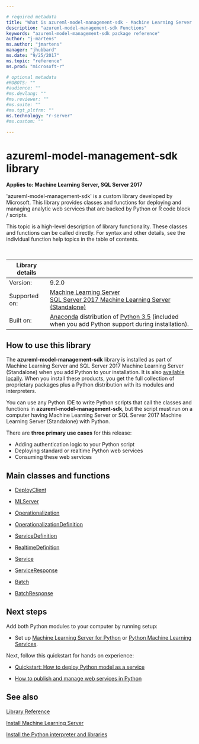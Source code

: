 ```yaml
---

# required metadata
title: "What is azureml-model-management-sdk - Machine Learning Server | Microsoft Docs"
description: "azureml-model-management-sdk Functions"
keywords: "azureml-model-management-sdk package reference"
author: "j-martens"
ms.author: "jmartens"
manager: "jhubbard"
ms.date: "9/25/2017"
ms.topic: "reference"
ms.prod: "microsoft-r"

# optional metadata
#ROBOTS: ""
#audience: ""
#ms.devlang: ""
#ms.reviewer: ""
#ms.suite: ""
#ms.tgt_pltfrm: ""
ms.technology: "r-server"
#ms.custom: ""

---
```


# azureml-model-management-sdk library
 
**Applies to:  Machine Learning Server, SQL Server 2017**

'azureml-model-management-sdk' is a custom library developed by Microsoft. This library provides classes and functions for deploying and managing analytic web services that are backed by Python or R code block / scripts.  

This topic is a high-level description of library functionality. These classes and functions can be called directly. For syntax and other details, see the individual function help topics in the table of contents.

<br/>

| Library details | |
|--------|-|
| Version: |  9.2.0 |
| Supported on: | [Machine Learning Server](../../what-is-machine-learning-server.md) </br>[SQL Server 2017 Machine Learning Server (Standalone)](https://docs.microsoft.com/sql/advanced-analytics/r/r-server-standalone#whats-new-in-microsoft-machine-learning-server) |
| Built on: | [Anaconda](https://www.continuum.io/why-anaconda) distribution of [Python 3.5](https://www.python.org/doc) (included when you add Python support during installation). |


## How to use this library

The **azureml-model-management-sdk** library is installed as part of Machine Learning Server and SQL Server 2017 Machine Learning Server (Standalone) when you add Python to your installation. It is also [available locally](../../install/python-libraries-interpreter.md).  When you install these products, you get the full collection of proprietary packages plus a Python distribution with its modules and interpreters. 

You can use any Python IDE to write Python scripts that call the classes and functions in **azureml-model-management-sdk**, but the script must run on a computer having Machine Learning Server or SQL Server 2017 Machine Learning Server (Standalone) with Python.

There are **three primary use cases** for this release: 

+ Adding authentication logic to your Python script
+ Deploying standard or realtime Python web services
+ Consuming these web services

## Main classes and functions

* [DeployClient](deploy-client.md) 

* [MLServer](mlserver.md) 

* [Operationalization](operationalization.md) 

* [OperationalizationDefinition](operationalization-definition.md) 

* [ServiceDefinition](service-definition.md) 

* [RealtimeDefinition](realtime-definition.md) 

* [Service](service.md) 

* [ServiceResponse](service-response.md) 

* [Batch](batch.md) 

* [BatchResponse](batch-response.md) 




## Next steps

Add both Python modules to your computer by running setup: 

+ Set up [Machine Learning Server for Python](heidi-to-provide-set-up-link.md) or [Python Machine Learning Services](https://docs.microsoft.com/sql/advanced-analytics/python/setup-python-machine-learning-services).

Next, follow this quickstart for hands on experience:

+ [Quickstart: How to deploy Python model as a service](../../operationalize/python/quickstart-deploy-python-web-service.md) 

+ [How to publish and manage web services in Python](../../operationalize/python/how-to-deploy-manage-web-services.md)


## See also

[Library Reference](../introducing-python-package-reference.md)

[Install Machine Learning Server](../../what-is-machine-learning-server.md)

[Install the Python interpreter and libraries](../../install/python-libraries-interpreter.md)
